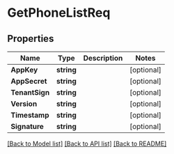 # GetPhoneListReq

## Properties

Name | Type | Description | Notes
------------ | ------------- | ------------- | -------------
**AppKey** | **string** |  | [optional] 
**AppSecret** | **string** |  | [optional] 
**TenantSign** | **string** |  | [optional] 
**Version** | **string** |  | [optional] 
**Timestamp** | **string** |  | [optional] 
**Signature** | **string** |  | [optional] 

[[Back to Model list]](../README.md#documentation-for-models) [[Back to API list]](../README.md#documentation-for-api-endpoints) [[Back to README]](../README.md)


